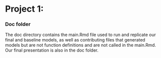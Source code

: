 # Project 1:
### Doc folder

The doc directory contains the main.Rmd file used to run and replicate our final and baseline models, as well as contributing files that generated models but are not function definitions and are not called in the main.Rmd. Our final presentation is also in the doc folder.

